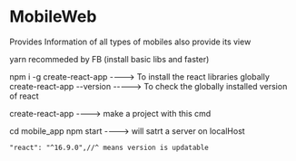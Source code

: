 # MobileWeb

Provides Information of all types of mobiles
also provide its view

yarn recommeded by FB (install basic libs and faster)

npm i -g create-react-app ----> To install the react libraries globally
create-react-app --version -----> To check the globally installed version of react

create-react-app <project-name> ----> make a project with this cmd

cd mobile_app
npm start ----> will satrt a server on localHost

    "react": "^16.9.0",//^ means version is updatable
